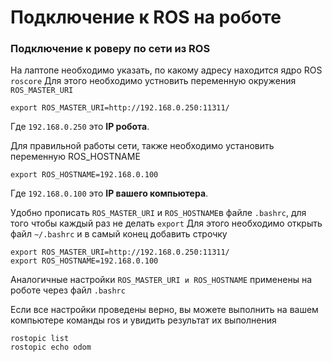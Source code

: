# Подключение к ROS на роботе

### Подключение к роверу по сети из ROS

На лаптопе необходимо указать, по какому адреcу находится ядро ROS `roscore` Для этого необходимо устновить переменную окружения `ROS_MASTER_URI`

```text
export ROS_MASTER_URI=http://192.168.0.250:11311/
```

Где `192.168.0.250` это **IP робота**.

Для правильной работы сети,  также необходимо установить переменную ROS\_HOSTNAME

```text
export ROS_HOSTNAME=192.168.0.100
```

Где `192.168.0.100` это **IP вашего компьютера**.

Удобно прописать `ROS_MASTER_URI` и `ROS_HOSTNAME`в файле `.bashrc`, для того чтобы каждый раз не делать `export` Для этого необходимо открыть файл `~/.bashrc` и в самый конец добавить строчку

```text
export ROS_MASTER_URI=http://192.168.0.250:11311/
export ROS_HOSTNAME=192.168.0.100
```

Аналогичные настройки `ROS_MASTER_URI и ROS_HOSTNAME` применены на роботе через файл `.bashrc`

Если все настройки проведены верно, вы можете выполнить на вашем компьютере команды ros и увидить результат их выполнения

```text
rostopic list
rostopic echo odom
```


